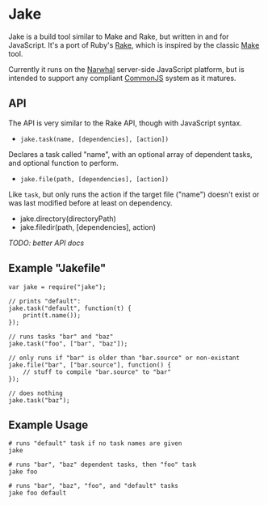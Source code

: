 Jake
====

Jake is a build tool similar to Make and Rake, but written in and for JavaScript. It's a port of Ruby's [Rake](http://rake.rubyforge.org/), which is inspired by the classic [Make](http://en.wikipedia.org/wiki/Make_(software)) tool.

Currently it runs on the [Narwhal](http://narwhaljs.org/) server-side JavaScript platform, but is intended to support any compliant [CommonJS](http://commonjs.org/) system as it matures.

API
---

The API is very similar to the Rake API, though with JavaScript syntax.

- `jake.task(name, [dependencies], [action])`

Declares a task called "name", with an optional array of dependent tasks, and optional function to perform.

- `jake.file(path, [dependencies], [action])`

Like `task`, but only runs the action if the target file ("name") doesn't exist or was last modified before at least on dependency.

- jake.directory(directoryPath)
- jake.filedir(path, [dependencies], action)

*TODO: better API docs*

Example "Jakefile"
------------------

    var jake = require("jake");
    
    // prints "default":
    jake.task("default", function(t) {
        print(t.name());
    });
    
    // runs tasks "bar" and "baz"
    jake.task("foo", ["bar", "baz"]);
    
    // only runs if "bar" is older than "bar.source" or non-existant
    jake.file("bar", ["bar.source"], function() {
        // stuff to compile "bar.source" to "bar"
    });
    
    // does nothing
    jake.task("baz");

Example Usage
-------------

    # runs "default" task if no task names are given
    jake
    
    # runs "bar", "baz" dependent tasks, then "foo" task
    jake foo
    
    # runs "bar", "baz", "foo", and "default" tasks
    jake foo default
